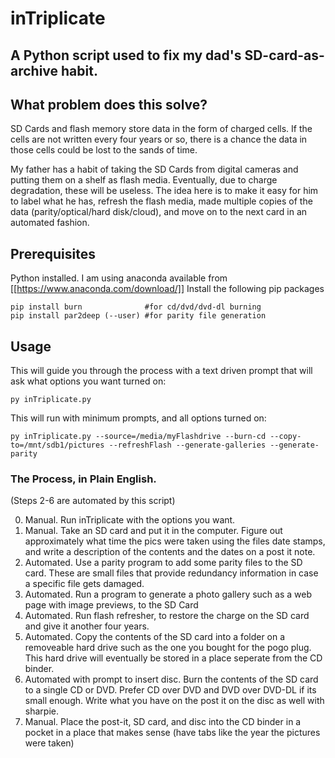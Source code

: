 # inTriplicate
## A Python script used to fix my dad's SD-card-as-archive habit.

## What problem does this solve?

SD Cards and flash memory store data in the form of charged cells. If the cells are not written every four years or so, there is a chance the data in those cells could be lost to the sands of time.

My father has a habit of taking the SD Cards from digital cameras and putting them on a shelf as flash media. Eventually, due to charge degradation, these will be useless. The idea here is to make it easy for him to label what he has, refresh the flash media, made multiple copies of the data (parity/optical/hard disk/cloud), and move on to the next card in an automated fashion. 

## Prerequisites

Python installed. I am using anaconda available from [[https://www.anaconda.com/download/]]
Install the following pip packages
```
pip install burn              #for cd/dvd/dvd-dl burning
pip install par2deep (--user) #for parity file generation
```

## Usage

This will guide you through the process with a text driven prompt that will ask what options you want turned on:
```
py inTriplicate.py
```

This will run with minimum prompts, and all options turned on:
```
py inTriplicate.py --source=/media/myFlashdrive --burn-cd --copy-to=/mnt/sdb1/pictures --refreshFlash --generate-galleries --generate-parity
```


###  The Process, in Plain English.

(Steps 2-6 are automated by this script)

0) Manual. Run inTriplicate with the options you want.
1) Manual. Take an SD card and put it in the computer. Figure out approximately what time the pics were taken using the files date stamps, and write a description of the contents and the dates on a post it note.
2)  Automated. Use a parity program to add some parity files to the SD card. These are small files that provide redundancy information in case a specific file gets damaged.
3)  Automated. Run a program to generate a photo gallery such as a web page with image previews, to the SD Card
4)  Automated. Run flash refresher, to restore the charge on the SD card and give it another four years.
5)  Automated. Copy the contents of the SD card into a folder on a removeable hard drive such as the one you bought for the pogo plug. This hard drive will eventually be stored in a place seperate from the CD binder. 
6)  Automated with prompt to insert disc. Burn the contents of the SD card to a single CD or DVD. Prefer CD over DVD and DVD over DVD-DL if its small enough. Write what you have on the post it on the disc as well with sharpie.
7) Manual. Place the post-it, SD card, and disc into the CD binder in a pocket in a place that makes sense (have tabs like the year the pictures were taken)

